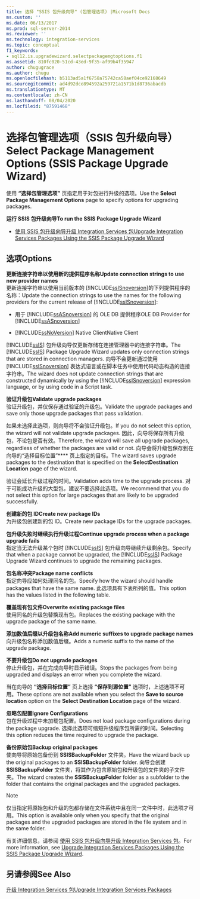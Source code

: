 ```yaml
---
title: 选择 "SSIS 包升级向导" (包管理选项) |Microsoft Docs
ms.custom: ''
ms.date: 06/13/2017
ms.prod: sql-server-2014
ms.reviewer: ''
ms.technology: integration-services
ms.topic: conceptual
f1_keywords:
- sql12.is.upgradewizard.selectpackagemgtoptions.f1
ms.assetid: 810fc020-51cd-43ed-9f35-af99b4f35947
author: chugugrace
ms.author: chugu
ms.openlocfilehash: b5113ad5a1f6758a75742ca58aef04ce92168649
ms.sourcegitcommit: ad4d92dce894592a259721a1571b1d8736abacdb
ms.translationtype: MT
ms.contentlocale: zh-CN
ms.lasthandoff: 08/04/2020
ms.locfileid: "87591468"
---
```

# <a name="select-package-management-options-ssis-package-upgrade-wizard"></a><span data-ttu-id="76965-102">选择包管理选项（SSIS 包升级向导）</span><span class="sxs-lookup"><span data-stu-id="76965-102">Select Package Management Options (SSIS Package Upgrade Wizard)</span></span>
  <span data-ttu-id="76965-103">使用 **“选择包管理选项”** 页指定用于对包进行升级的选项。</span><span class="sxs-lookup"><span data-stu-id="76965-103">Use the **Select Package Management Options** page to specify options for upgrading packages.</span></span>  
  
 <span data-ttu-id="76965-104">**运行 SSIS 包升级向导**</span><span class="sxs-lookup"><span data-stu-id="76965-104">**To run the SSIS Package Upgrade Wizard**</span></span>  
  
-   [<span data-ttu-id="76965-105">使用 SSIS 包升级向导升级 Integration Services 包</span><span class="sxs-lookup"><span data-stu-id="76965-105">Upgrade Integration Services Packages Using the SSIS Package Upgrade Wizard</span></span>](install-windows/upgrade-integration-services-packages-using-the-ssis-package-upgrade-wizard.md)  
  
## <a name="options"></a><span data-ttu-id="76965-106">选项</span><span class="sxs-lookup"><span data-stu-id="76965-106">Options</span></span>  
 <span data-ttu-id="76965-107">**更新连接字符串以使用新的提供程序名称**</span><span class="sxs-lookup"><span data-stu-id="76965-107">**Update connection strings to use new provider names**</span></span>  
 <span data-ttu-id="76965-108">更新连接字符串以使用当前版本的 [!INCLUDE[ssISnoversion](../includes/ssisnoversion-md.md)]的下列提供程序的名称：</span><span class="sxs-lookup"><span data-stu-id="76965-108">Update the connection strings to use the names for the following providers for the current release of [!INCLUDE[ssISnoversion](../includes/ssisnoversion-md.md)]:</span></span>  
  
-   <span data-ttu-id="76965-109">用于 [!INCLUDE[ssASnoversion](../includes/ssasnoversion-md.md)] 的 OLE DB 提供程序</span><span class="sxs-lookup"><span data-stu-id="76965-109">OLE DB Provider for [!INCLUDE[ssASnoversion](../includes/ssasnoversion-md.md)]</span></span>  
  
-   [!INCLUDE[ssNoVersion](../includes/ssnoversion-md.md)] <span data-ttu-id="76965-110">Native Client</span><span class="sxs-lookup"><span data-stu-id="76965-110">Native Client</span></span>  
  
 <span data-ttu-id="76965-111">[!INCLUDE[ssIS](../includes/ssis-md.md)] 包升级向导仅更新存储在连接管理器中的连接字符串。</span><span class="sxs-lookup"><span data-stu-id="76965-111">The [!INCLUDE[ssIS](../includes/ssis-md.md)] Package Upgrade Wizard updates only connection strings that are stored in connection managers.</span></span> <span data-ttu-id="76965-112">向导不会更新通过使用 [!INCLUDE[ssISnoversion](../includes/ssisnoversion-md.md)] 表达式语言或在脚本任务中使用代码动态构造的连接字符串。</span><span class="sxs-lookup"><span data-stu-id="76965-112">The wizard does not update connection strings that are constructed dynamically by using the [!INCLUDE[ssISnoversion](../includes/ssisnoversion-md.md)] expression language, or by using code in a Script task.</span></span>  
  
 <span data-ttu-id="76965-113">**验证升级包**</span><span class="sxs-lookup"><span data-stu-id="76965-113">**Validate upgrade packages**</span></span>  
 <span data-ttu-id="76965-114">验证升级包，并仅保存通过验证的升级包。</span><span class="sxs-lookup"><span data-stu-id="76965-114">Validate the upgrade packages and save only those upgrade packages that pass validation.</span></span>  
  
 <span data-ttu-id="76965-115">如果未选择此选项，则向导将不会验证升级包。</span><span class="sxs-lookup"><span data-stu-id="76965-115">If you do not select this option, the wizard will not validate upgrade packages.</span></span> <span data-ttu-id="76965-116">因此，向导将保存所有升级包，不论包是否有效。</span><span class="sxs-lookup"><span data-stu-id="76965-116">Therefore, the wizard will save all upgrade packages, regardless of whether the packages are valid or not.</span></span> <span data-ttu-id="76965-117">向导会将升级包保存到在向导的“选择目标位置”\*\*\*\* 页上指定的目标。</span><span class="sxs-lookup"><span data-stu-id="76965-117">The wizard saves upgrade packages to the destination that is specified on the **SelectDestination Location** page of the wizard.</span></span>  
  
 <span data-ttu-id="76965-118">验证会延长升级过程的时间。</span><span class="sxs-lookup"><span data-stu-id="76965-118">Validation adds time to the upgrade process.</span></span> <span data-ttu-id="76965-119">对于可能成功升级的大型包，建议不要选择此选项。</span><span class="sxs-lookup"><span data-stu-id="76965-119">We recommend that you do not select this option for large packages that are likely to be upgraded successfully.</span></span>  
  
 <span data-ttu-id="76965-120">**创建新的包 ID**</span><span class="sxs-lookup"><span data-stu-id="76965-120">**Create new package IDs**</span></span>  
 <span data-ttu-id="76965-121">为升级包创建新的包 ID。</span><span class="sxs-lookup"><span data-stu-id="76965-121">Create new package IDs for the upgrade packages.</span></span>  
  
 <span data-ttu-id="76965-122">**包升级失败时继续执行升级过程**</span><span class="sxs-lookup"><span data-stu-id="76965-122">**Continue upgrade process when a package upgrade fails**</span></span>  
 <span data-ttu-id="76965-123">指定当无法升级某个包时 [!INCLUDE[ssIS](../includes/ssis-md.md)] 包升级向导继续升级剩余包。</span><span class="sxs-lookup"><span data-stu-id="76965-123">Specify that when a package cannot be upgraded, the [!INCLUDE[ssIS](../includes/ssis-md.md)] Package Upgrade Wizard continues to upgrade the remaining packages.</span></span>  
  
 <span data-ttu-id="76965-124">**包名称冲突**</span><span class="sxs-lookup"><span data-stu-id="76965-124">**Package name conflicts**</span></span>  
 <span data-ttu-id="76965-125">指定向导应如何处理同名的包。</span><span class="sxs-lookup"><span data-stu-id="76965-125">Specify how the wizard should handle packages that have the same name.</span></span> <span data-ttu-id="76965-126">此选项具有下表所列的值。</span><span class="sxs-lookup"><span data-stu-id="76965-126">This option has the values listed in the following table.</span></span>  
  
 <span data-ttu-id="76965-127">**覆盖现有包文件**</span><span class="sxs-lookup"><span data-stu-id="76965-127">**Overwrite existing package files**</span></span>  
 <span data-ttu-id="76965-128">使用同名的升级包替换现有包。</span><span class="sxs-lookup"><span data-stu-id="76965-128">Replaces the existing package with the upgrade package of the same name.</span></span>  
  
 <span data-ttu-id="76965-129">**添加数值后缀以升级包名称**</span><span class="sxs-lookup"><span data-stu-id="76965-129">**Add numeric suffixes to upgrade package names**</span></span>  
 <span data-ttu-id="76965-130">向升级包名称添加数值后缀。</span><span class="sxs-lookup"><span data-stu-id="76965-130">Adds a numeric suffix to the name of the upgrade package.</span></span>  
  
 <span data-ttu-id="76965-131">**不要升级包**</span><span class="sxs-lookup"><span data-stu-id="76965-131">**Do not upgrade packages**</span></span>  
 <span data-ttu-id="76965-132">停止升级包，并在完成向导时显示错误。</span><span class="sxs-lookup"><span data-stu-id="76965-132">Stops the packages from being upgraded and displays an error when you complete the wizard.</span></span>  
  
 <span data-ttu-id="76965-133">当在向导的 **“选择目标位置”** 页上选择 **“保存到源位置”** 选项时，上述选项不可用。</span><span class="sxs-lookup"><span data-stu-id="76965-133">These options are not available when you select the **Save to source location** option on the **Select Destination Location** page of the wizard.</span></span>  
  
 <span data-ttu-id="76965-134">**忽略包配置**</span><span class="sxs-lookup"><span data-stu-id="76965-134">**Ignore Configurations**</span></span>  
 <span data-ttu-id="76965-135">包在升级过程中未加载包配置。</span><span class="sxs-lookup"><span data-stu-id="76965-135">Does not load package configurations during the package upgrade.</span></span> <span data-ttu-id="76965-136">选择此选项可缩短升级程序包所需的时间。</span><span class="sxs-lookup"><span data-stu-id="76965-136">Selecting this option reduces the time required to upgrade the package.</span></span>  
  
 <span data-ttu-id="76965-137">**备份原始包**</span><span class="sxs-lookup"><span data-stu-id="76965-137">**Backup original packages**</span></span>  
 <span data-ttu-id="76965-138">使向导将原始包备份到 **SSISBackupFolder** 文件夹。</span><span class="sxs-lookup"><span data-stu-id="76965-138">Have the wizard back up the original packages to an **SSISBackupFolder** folder.</span></span> <span data-ttu-id="76965-139">向导会创建 **SSISBackupFolder** 文件夹，将其作为包含原始包和升级包的文件夹的子文件夹。</span><span class="sxs-lookup"><span data-stu-id="76965-139">The wizard creates the **SSISBackupFolder** folder as a subfolder to the folder that contains the original packages and the upgraded packages.</span></span>  
  
> [!NOTE]  
>  <span data-ttu-id="76965-140">仅当指定将原始包和升级的包都存储在文件系统中且在同一文件中时，此选项才可用。</span><span class="sxs-lookup"><span data-stu-id="76965-140">This option is available only when you specify that the original packages and the upgraded packages are stored in the file system and in the same folder.</span></span>  
  
 <span data-ttu-id="76965-141">有关详细信息，请参阅 [使用 SSIS 包升级向导升级 Integration Services 包](install-windows/upgrade-integration-services-packages-using-the-ssis-package-upgrade-wizard.md)。</span><span class="sxs-lookup"><span data-stu-id="76965-141">For more information, see [Upgrade Integration Services Packages Using the SSIS Package Upgrade Wizard](install-windows/upgrade-integration-services-packages-using-the-ssis-package-upgrade-wizard.md).</span></span>  
  
## <a name="see-also"></a><span data-ttu-id="76965-142">另请参阅</span><span class="sxs-lookup"><span data-stu-id="76965-142">See Also</span></span>  
 [<span data-ttu-id="76965-143">升级 Integration Services 包</span><span class="sxs-lookup"><span data-stu-id="76965-143">Upgrade Integration Services Packages</span></span>](install-windows/upgrade-integration-services-packages.md)  
  
  
